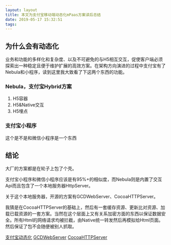 ```yaml
---
layout: layout
title: 本文为支付宝移动端动态化mPaas方案读后总结
date: 2019-05-17 15:32:51
tags:
---
```


## 为什么会有动态化

业务和功能的多样化和复杂度、以及不可避免的与H5相互交互，促使客户端必须探索出一种稳定且便于维护扩展的高效方案。在架构方向演进的过程中支付宝有了Nebula和小程序，读到这里我大致看了下这两个东西的功能。
<!--more-->

### Nebula，支付宝Hybrid方案

1. H5容器
2. H5&Native交互
3. H5埋点

### 支付宝小程序

这个是不是和微信小程序是一个东西



## 结论

大厂的方案都是在轮子上包了个壳。

支付宝小程序和微信小程序应该是有95%+的相似度，而Nebula则是内置了交互Api而且包含了一个本地服务器HttpServer。

关于这个本地服务器，开源的方案有GCDWebServer、CocoaHTTPServer。

我猜是在CocoaHTTPServer的基础上，然后有一套缓存资源、更新比对资源、加载已载资源的一套方案。当然在这个层面上又有关系加密方面的东西以保证数据安全。所有Html的网络请求均被拦截，由Native统一转发然后再模拟给Html页面。然后保证了包不会随便被别人抓取。



[支付宝动态化](https://juejin.im/post/5bd3f516518825279a5f9694)
[GCDWebServer](https://github.com/swisspol/GCDWebServer)
[CocoaHTTPServer](https://github.com/robbiehanson/CocoaHTTPServer)

